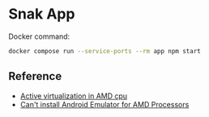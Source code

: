 # Snak App

Docker command:

```bash
docker compose run --service-ports --rm app npm start
```

## Reference

- [Active virtualization in AMD cpu](https://www.youtube.com/watch?v=46DfLwX5AFQ)
- [Can't install Android Emulator for AMD Processors](https://stackoverflow.com/questions/59549988/cant-install-android-emulator-for-amd-processors)
